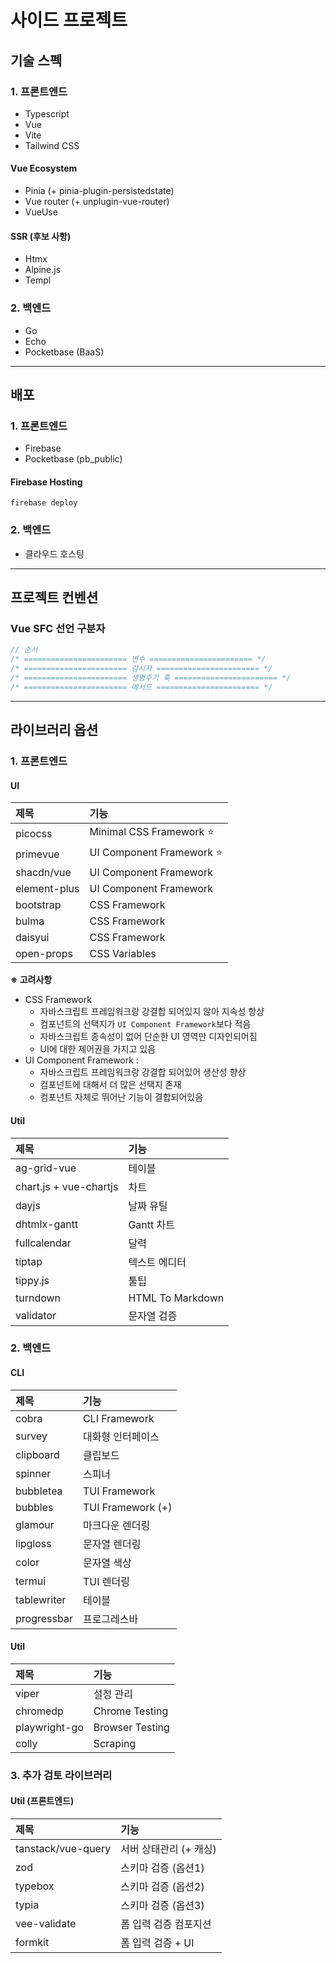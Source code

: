 # 사이드 프로젝트

## 기술 스펙

### 1. 프론트엔드

- Typescript
- Vue
- Vite
- Tailwind CSS

#### Vue Ecosystem

- Pinia (+ pinia-plugin-persistedstate)
- Vue router (+ unplugin-vue-router)
- VueUse

#### SSR (후보 사항)

- Htmx
- Alpine.js
- Templ

### 2. 백엔드

- Go
- Echo
- Pocketbase (BaaS)

---

## 배포

### 1. 프론트엔드

- Firebase
- Pocketbase (pb_public)

#### Firebase Hosting

```shell
firebase deploy
```

### 2. 백엔드

- 클라우드 호스팅

---

## 프로젝트 컨벤션

### Vue SFC 선언 구분자

```js
// 순서
/* ======================= 변수 ======================= */
/* ======================= 감시자 ======================= */
/* ======================= 생명주기 훅 ======================= */
/* ======================= 메서드 ======================= */
```

---

## 라이브러리 옵션

### 1. 프론트엔드

#### UI

| 제목         | 기능                      |
| :----------- | :------------------------ |
| picocss      | Minimal CSS Framework ⭐  |
| primevue     | UI Component Framework ⭐ |
| shacdn/vue   | UI Component Framework    |
| element-plus | UI Component Framework    |
| bootstrap    | CSS Framework             |
| bulma        | CSS Framework             |
| daisyui      | CSS Framework             |
| open-props   | CSS Variables             |

**※ 고려사항** </br>

- CSS Framework
  - 자바스크립트 프레임워크랑 강결합 되어있지 않아 지속성 항샹
  - 컴포넌트의 선택지가 `UI Component Framework`보다 적음
  - 자바스크립트 종속성이 없어 단순한 UI 영역만 디자인되어짐
  - UI에 대한 제어권을 가지고 있음
- UI Component Framework :
  - 자바스크립트 프레임워크랑 강결합 되어있어 생산성 향상
  - 컴포넌트에 대해서 더 많은 선택지 존재
  - 컴포넌트 자체로 뛰어난 기능이 결합되어있음

#### Util

| 제목                   | 기능             |
| :--------------------- | :--------------- |
| ag-grid-vue            | 테이블           |
| chart.js + vue-chartjs | 차트             |
| dayjs                  | 날짜 유틸        |
| dhtmlx-gantt           | Gantt 차트       |
| fullcalendar           | 달력             |
| tiptap                 | 텍스트 에디터    |
| tippy.js               | 툴팁             |
| turndown               | HTML To Markdown |
| validator              | 문자열 검증      |

### 2. 백엔드

#### CLI

| 제목        | 기능              |
| :---------- | :---------------- |
| cobra       | CLI Framework     |
| survey      | 대화형 인터페이스 |
| clipboard   | 클립보드          |
| spinner     | 스피너            |
| bubbletea   | TUI Framework     |
| bubbles     | TUI Framework (+) |
| glamour     | 마크다운 렌더링   |
| lipgloss    | 문자열 렌더링     |
| color       | 문자열 색상       |
| termui      | TUI 렌더링        |
| tablewriter | 테이블            |
| progressbar | 프로그레스바      |

#### Util

| 제목          | 기능            |
| :------------ | :-------------- |
| viper         | 설정 관리       |
| chromedp      | Chrome Testing  |
| playwright-go | Browser Testing |
| colly         | Scraping        |

### 3. 추가 검토 라이브러리

#### Util (프론트엔드)

| 제목               | 기능                   |
| :----------------- | :--------------------- |
| tanstack/vue-query | 서버 상태관리 (+ 캐싱) |
| zod                | 스키마 검증 (옵션1)    |
| typebox            | 스키마 검증 (옵션2)    |
| typia              | 스키마 검증 (옵션3)    |
| vee-validate       | 폼 입력 검증 컴포지션  |
| formkit            | 폼 입력 검증 + UI      |
